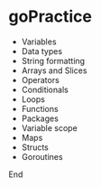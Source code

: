 # goPractice

- Variables
- Data types
- String formatting
- Arrays and Slices
- Operators
- Conditionals
- Loops
- Functions
- Packages
- Variable scope
- Maps
- Structs
- Goroutines

End
